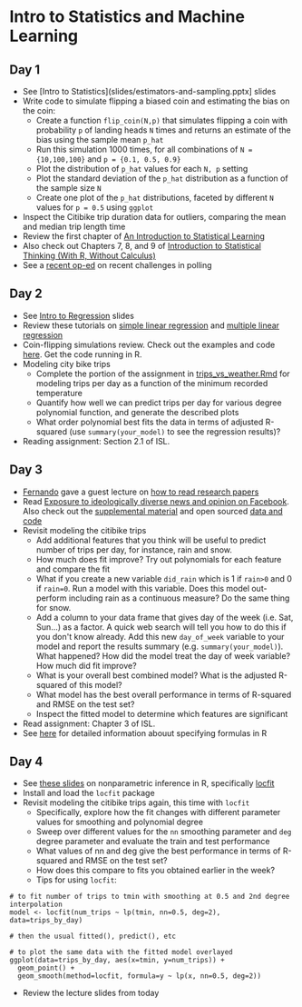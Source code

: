 # Intro to Statistics and Machine Learning
## Day 1
  * See [Intro to Statistics](slides/estimators-and-sampling.pptx] slides
  * Write code to simulate flipping a biased coin and estimating the bias on the coin:
    * Create a function ``flip_coin(N,p)`` that simulates flipping a coin with probability ``p`` of landing heads ``N`` times and returns an estimate of the bias using the sample mean ``p_hat``
	* Run this simulation 1000 times, for all combinations of ``N = {10,100,100}`` and ``p = {0.1, 0.5, 0.9}``
	* Plot the distribution of ``p_hat`` values for each ``N, p`` setting
	* Plot the standard deviation of the ``p_hat`` distribution as a function of the sample size ``N``
	* Create one plot of the ``p_hat`` distributions, faceted by different ``N`` values for ``p = 0.5`` using ``ggplot``
  * Inspect the Citibike trip duration data for outliers, comparing the mean and median trip length time
  * Review the first chapter of [An Introduction to Statistical Learning](http://www-bcf.usc.edu/~gareth/ISL/index.html)
  * Also check out Chapters 7, 8, and 9 of [Introduction to Statistical Thinking (With R, Without Calculus)](http://pluto.huji.ac.il/~msby/StatThink/)
  * See a [recent op-ed](http://www.nytimes.com/2015/06/21/opinion/sunday/whats-the-matter-with-polling.html) on recent challenges in polling

## Day 2
  * See [Intro to Regression](slides/intro-to-regression.pptx) slides
  * Review these tutorials on [simple linear regression](http://www.r-tutor.com/elementary-statistics/simple-linear-regression) and [multiple linear regression](http://www.r-tutor.com/elementary-statistics/multiple-linear-regression)
  * Coin-flipping simulations review. Check out the examples and code [here](http://rpubs.com/jhofman/statistical_inference). Get the code running in R.
  * Modeling city bike trips
    * Complete the portion of the assignment in [trips_vs_weather.Rmd](citibike/trips_vs_weather.Rmd) for modeling trips per day as a function of the minimum recorded temperature
    * Quantify how well we can predict trips per day for various degree polynomial function, and generate the described plots
    * What order polynomial best fits the data in terms of adjusted R-squared (use ``summary(your_model)`` to see the regression results)?
  * Reading assignment: Section 2.1 of ISL.

## Day 3
  * [Fernando](http://research.microsoft.com/jump/164338) gave a guest lecture on [how to read research papers](slides/reading-papers.pptx)
  * Read [Exposure to ideologically diverse news and opinion on Facebook](http://www.sciencemag.org/content/348/6239/1130.abstract). Also check out the [supplemental material](http://www.sciencemag.org/content/348/6239/1130/suppl/DC1) and open sourced [data and code](https://dataverse.harvard.edu/dataset.xhtml?persistentId=doi:10.7910/DVN/LDJ7MS)
  * Revisit modeling the citibike trips
    * Add additional features that you think will be useful to predict number of trips per day, for instance, rain and snow.
    * How much does fit improve? Try out polynomials for each feature and compare the fit
	* What if you create a new variable ``did_rain`` which is 1 if ``rain>0`` and 0 if ``rain=0``. Run a model with this variable. Does this model out-perform including rain as a continuous measure? Do the same thing for snow.
    * Add a column to your data frame that gives day of the week (i.e. Sat, Sun...) as a factor. A quick web search will tell you how to do this if you don't know already. Add this new ``day_of_week`` variable to your model and report the results summary (e.g. ``summary(your_model)``). What happened? How did the model treat the day of week variable? How much did fit improve?
    * What is your overall best combined model? What is the adjusted R-squared of this model?
    * What model has the best overall performance in terms of R-squared and RMSE on the test set?
    * Inspect the fitted model to determine which features are significant
  * Read assignment: Chapter 3 of ISL.
  * See [here](http://cran.r-project.org/doc/manuals/R-intro.html#Statistical-models-in-R) for detailed information abouut specifying formulas in R

## Day 4
  * See [these slides](http://astrostatistics.psu.edu/samsi06/tutorials/tut2larryl_all.pdf) on nonparametric inference in R, specifically [locfit](http://cran.r-project.org/web/packages/locfit/index.html)
  * Install and load the ``locfit`` package
  * Revisit modeling the citibike trips again, this time with ``locfit``
    * Specifically, explore how the fit changes with different parameter values for smoothing and polynomial degree
	* Sweep over different values for the ``nn`` smoothing parameter and ``deg`` degree parameter and evaluate the train and test performance
	* What values of nn and deg give the best performance in terms of R-squared and RMSE on the test set?
	* How does this compare to fits you obtained earlier in the week?
	* Tips for using ``locfit``:

````
# to fit number of trips to tmin with smoothing at 0.5 and 2nd degree interpolation
model <- locfit(num_trips ~ lp(tmin, nn=0.5, deg=2), data=trips_by_day)

# then the usual fitted(), predict(), etc

# to plot the same data with the fitted model overlayed
ggplot(data=trips_by_day, aes(x=tmin, y=num_trips)) +
  geom_point() +
  geom_smooth(method=locfit, formula=y ~ lp(x, nn=0.5, deg=2))
````
  * Review the lecture slides from today
